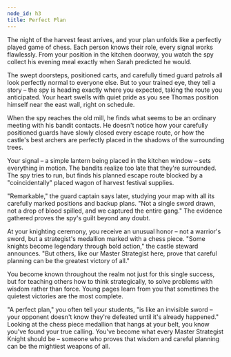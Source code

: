 ```yaml
---
node_id: h3
title: Perfect Plan
---
```


The night of the harvest feast arrives, and your plan unfolds like a perfectly played game of chess. Each person knows their role, every signal works flawlessly. From your position in the kitchen doorway, you watch the spy collect his evening meal exactly when Sarah predicted he would.

The swept doorsteps, positioned carts, and carefully timed guard patrols all look perfectly normal to everyone else. But to your trained eye, they tell a story – the spy is heading exactly where you expected, taking the route you anticipated. Your heart swells with quiet pride as you see Thomas position himself near the east wall, right on schedule.

When the spy reaches the old mill, he finds what seems to be an ordinary meeting with his bandit contacts. He doesn't notice how your carefully positioned guards have slowly closed every escape route, or how the castle's best archers are perfectly placed in the shadows of the surrounding trees.

Your signal – a simple lantern being placed in the kitchen window – sets everything in motion. The bandits realize too late that they're surrounded. The spy tries to run, but finds his planned escape route blocked by a "coincidentally" placed wagon of harvest festival supplies.

"Remarkable," the guard captain says later, studying your map with all its carefully marked positions and backup plans. "Not a single sword drawn, not a drop of blood spilled, and we captured the entire gang." The evidence gathered proves the spy's guilt beyond any doubt.

At your knighting ceremony, you receive an unusual honor – not a warrior's sword, but a strategist's medallion marked with a chess piece. "Some knights become legendary through bold action," the castle steward announces. "But others, like our Master Strategist here, prove that careful planning can be the greatest victory of all."

You become known throughout the realm not just for this single success, but for teaching others how to think strategically, to solve problems with wisdom rather than force. Young pages learn from you that sometimes the quietest victories are the most complete.

"A perfect plan," you often tell your students, "is like an invisible sword – your opponent doesn't know they're defeated until it's already happened." Looking at the chess piece medallion that hangs at your belt, you know you've found your true calling. You've become what every Master Strategist Knight should be – someone who proves that wisdom and careful planning can be the mightiest weapons of all.
